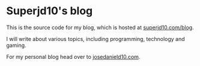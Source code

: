 # Superjd10's blog

This is the source code for my blog, which is hosted at [superjd10.com/blog](https://superjd10.com/blog).

I will write about various topics, including programming, technology and gaming. 

For my personal blog head over to [josedanield10.com](https://josedanield10.com).